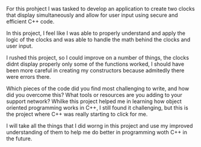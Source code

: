 For this prohject I was tasked to develop an application to create two clocks that display simultaneously and allow for user input using secure and efficient C++ code.

In this project, I feel like I was able to properly understand and apply the logic of the clocks and was able to handle the math behind the clocks and user input.

I rushed this project, so I could improve on a number of things, the clocks didnt display properly only some of the functions worked, I should have been more careful in creating my constructors because admitedly there were errors there.

Which pieces of the code did you find most challenging to write, and how did you overcome this? What tools or resources are you adding to your support network? Whilke this project helped me in learning how object oriented programming works in C++, I still found it challenging, but this is the project where C++ was really starting to click for me.

I will take all the things that I did worng in this project and use my improved understanding of them to help me do better in programming woth C++ in the future.
